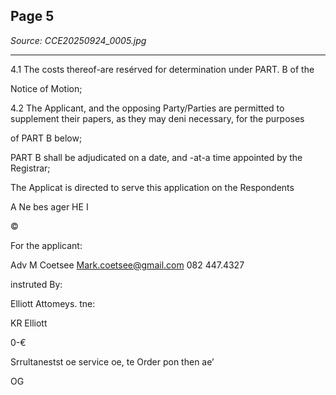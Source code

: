 ## Page 5

*Source: CCE20250924_0005.jpg*

---

4.1 The costs thereof-are resérved for determination under PART. B of the

Notice of Motion;

4.2 The Applicant, and the opposing Party/Parties are permitted to
supplement their papers, as they may deni necessary, for the purposes

of PART B below;

PART B shall be adjudicated on a date, and -at-a time appointed by the
Registrar;

The Applicat is directed to serve this application on the Respondents

A Ne bes
ager HE I

©

For the applicant:

Adv M Coetsee
Mark.coetsee@gmail.com
082 447.4327

instruted By:

Elliott Attomeys. tne:

KR Elliott

0-€

Srrultanestst oe service oe, te Order pon then ae’

OG
